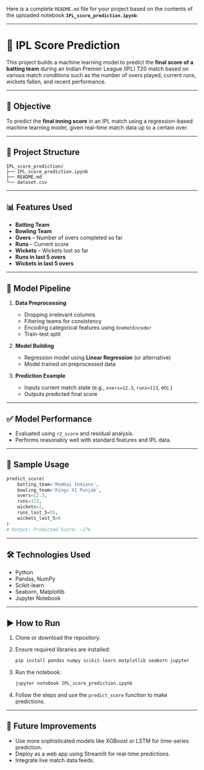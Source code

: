 Here is a complete `README.md` file for your project based on the contents of the uploaded notebook **`IPL_score_prediction.ipynb`**:

---

# 🏏 IPL Score Prediction

This project builds a machine learning model to predict the **final score of a batting team** during an Indian Premier League (IPL) T20 match based on various match conditions such as the number of overs played, current runs, wickets fallen, and recent performance.

---

## 📌 Objective

To predict the **final inning score** in an IPL match using a regression-based machine learning model, given real-time match data up to a certain over.

---

## 📁 Project Structure

```
IPL_score_prediction/
├── IPL_score_prediction.ipynb
├── README.md
└── dataset.csv
```

---

## 📊 Features Used

* **Batting Team**
* **Bowling Team**
* **Overs** – Number of overs completed so far
* **Runs** – Current score
* **Wickets** – Wickets lost so far
* **Runs in last 5 overs**
* **Wickets in last 5 overs**

---

## 🧠 Model Pipeline

1. **Data Preprocessing**

   * Dropping irrelevant columns
   * Filtering teams for consistency
   * Encoding categorical features using `OneHotEncoder`
   * Train-test split

2. **Model Building**

   * Regression model using **Linear Regression** (or alternative)
   * Model trained on preprocessed data

3. **Prediction Example**

   * Inputs current match state (e.g., `overs=12.3`, `runs=113`, etc.)
   * Outputs predicted final score

---

## ✅ Model Performance

* Evaluated using `r2_score` and residual analysis.
* Performs reasonably well with standard features and IPL data.

---

## 🧪 Sample Usage

```python
predict_score(
    batting_team='Mumbai Indians',
    bowling_team='Kings XI Punjab',
    overs=12.3,
    runs=113,
    wickets=2,
    runs_last_5=55,
    wickets_last_5=0
)
# Output: Predicted Score: ~176
```

---

## 🛠️ Technologies Used

* Python
* Pandas, NumPy
* Scikit-learn
* Seaborn, Matplotlib
* Jupyter Notebook

---

## ▶️ How to Run

1. Clone or download the repository.
2. Ensure required libraries are installed:

   ```bash
   pip install pandas numpy scikit-learn matplotlib seaborn jupyter
   ```
3. Run the notebook:

   ```bash
   jupyter notebook IPL_score_prediction.ipynb
   ```
4. Follow the steps and use the `predict_score` function to make predictions.

---

## 🚀 Future Improvements

* Use more sophisticated models like XGBoost or LSTM for time-series prediction.
* Deploy as a web app using Streamlit for real-time predictions.
* Integrate live match data feeds.
